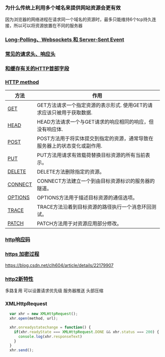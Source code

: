 ### 为什么传统上利用多个域名来提供网站资源会更有效
因为浏览器的网络进程在请求同一个域名的资源时，最多只能维持6个tcp持久连接，所以可以将资源放置在不同的服务器

### [Long-Polling、Websockets 和 Server-Sent Event](https://juejin.im/post/5b135b78f265da6e420eab7d#heading-5)

### [常见的请求头、响应头](https://juejin.im/post/5c17d3cd5188250d9e604628)

### [和缓存有关的HTTP首部字段](https://juejin.im/post/5a6eb7e06fb9a01c9a27014b)

### [HTTP method](https://developer.mozilla.org/zh-CN/docs/Web/HTTP/Methods)

| 方法 | 作用 |
| - | -|
| [GET](https://developer.mozilla.org/en-US/docs/Web/HTTP/Methods/GET) | GET方法请求一个指定资源的表示形式. 使用GET的请求应该只被用于获取数据. |
| [HEAD](https://developer.mozilla.org/en-US/docs/Web/HTTP/Methods/HEAD) | HEAD方法请求一个与GET请求的响应相同的响应，但没有响应体.|
| [POST](https://developer.mozilla.org/en-US/docs/Web/HTTP/Methods/POST)  | POST方法用于将实体提交到指定的资源，通常导致在服务器上的状态变化或副作用. |
| [PUT](https://developer.mozilla.org/en-US/docs/Web/HTTP/Methods/PUT) | PUT方法用请求有效载荷替换目标资源的所有当前表示。
| [DELETE](https://developer.mozilla.org/en-US/docs/Web/HTTP/Methods/DELETE) | DELETE方法删除指定的资源。
| [CONNECT](https://developer.mozilla.org/en-US/docs/Web/HTTP/Methods/CONNECT) | CONNECT方法建立一个到由目标资源标识的服务器的隧道。
| [OPTIONS](https://developer.mozilla.org/en-US/docs/Web/HTTP/Methods/OPTIONS) | OPTIONS方法用于描述目标资源的通信选项。
| [TRACE](https://developer.mozilla.org/en-US/docs/Web/HTTP/Methods/TRACE) | TRACE方法沿着到目标资源的路径执行一个消息环回测试。
| [PATCH](https://developer.mozilla.org/en-US/docs/Web/HTTP/Methods/PATCH) | PATCH方法用于对资源应用部分修改。

### [http响应码](https://developer.mozilla.org/zh-CN/docs/Web/HTTP/Status)

### [https 加密过程](https://www.jianshu.com/p/2b89b7ac7c9d)
https://blog.csdn.net/clh604/article/details/22179907

### [http2新特性](https://www.jianshu.com/p/67c541a421f9)
多路复用
可以设置请求优先级
服务器推送
头部压缩

### XMLHttpRequest
```js
  var xhr = new XMLHttpRequest();
  xhr.open(method, url);

  xhr.onreadystatechange = function() {
    if(xhr.readyState === XMLHttpRequest.DONE && xhr.status === 200) {
      console.log(xhr.responseText)
    }
  }
  xhr.send();
```
